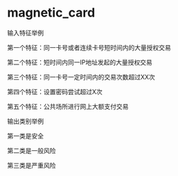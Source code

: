 # magnetic_card
输入特征举例

第一个特征：同一卡号或者连续卡号短时间内的大量授权交易

第二个特征：短时间内同一IP地址发起的大量授权交易

第三个特征：同一卡号一定时间内的交易次数超过XX次

第四个特征：设置密码尝试超过X次

第五个特征：公共场所进行网上大额支付交易

输出类别举例

第一类是安全

第二类是一般风险

第三类是严重风险


